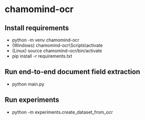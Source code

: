 # chamomind-ocr

## Install requirements
- python -m venv chamomind-ocr
- (Windows) chamomind-ocr\Scripts\activate
- (Linux) source chamomind-ocr/bin/activate
- pip install -r requirements.txt

## Run end-to-end document field extraction
- python main.py <image path>

## Run experiments
- python -m experiments.create_dataset_from_ocr